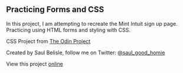 ## Practicing Forms and CSS

In this project, I am attempting to recreate the Mint Intuit sign up page. Practicing using HTML forms and styling with CSS.

CSS Project from [The Odin Project](https://www.theodinproject.com/courses/html-and-css/lessons/html-forms)

Created by Saul Belisle, follow me on Twitter: [@saul_good_homie](https://twitter.com/saul_good_homie)

View this project [online](https://saul-good-homie.github.io/intuit-sign-in-clone/)
